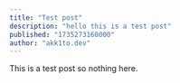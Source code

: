 ```yaml
---
title: "Test post"
description: "hello this is a test post"
published: "1735273160000"
author: "akk1to.dev"
---
```

This is a test post so nothing here.